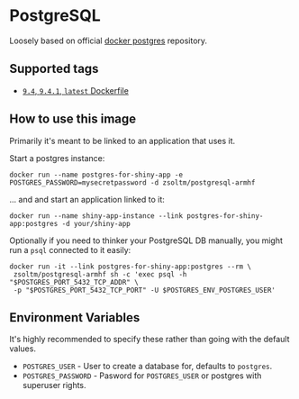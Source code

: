 PostgreSQL
==========

Loosely based on official [docker postgres](https://registry.hub.docker.com/_/postgres/) repository.

## Supported tags

+ [`9.4`, `9.4.1`, `latest` Dockerfile](https://github.com/zsoltm/docker/blob/postgresql-armhf-9.4.1-1/armhf/base/postgresql/Dockerfile)

## How to use this image

Primarily it's meant to be linked to an application that uses it.

Start a postgres instance:

    docker run --name postgres-for-shiny-app -e POSTGRES_PASSWORD=mysecretpassword -d zsoltm/postgresql-armhf

... and and start an application linked to it:

    docker run --name shiny-app-instance --link postgres-for-shiny-app:postgres -d your/shiny-app

Optionally if you need to thinker your PostgreSQL DB manually, you might run a `psql` connected to it easily:

    docker run -it --link postgres-for-shiny-app:postgres --rm \
     zsoltm/postgresql-armhf sh -c 'exec psql -h "$POSTGRES_PORT_5432_TCP_ADDR" \
     -p "$POSTGRES_PORT_5432_TCP_PORT" -U $POSTGRES_ENV_POSTGRES_USER'

## Environment Variables

It's highly recommended to specify these rather than going with the default values.

+ `POSTGRES_USER` - User to create a database for, defaults to `postgres`.
+ `POSTGRES_PASSWORD` - Pasword for `POSTGRES_USER` or postgres with superuser rights.
